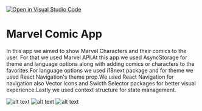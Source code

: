 [![Open in Visual Studio Code](https://classroom.github.com/assets/open-in-vscode-f059dc9a6f8d3a56e377f745f24479a46679e63a5d9fe6f495e02850cd0d8118.svg)](https://classroom.github.com/online_ide?assignment_repo_id=6613558&assignment_repo_type=AssignmentRepo)

<h1> Marvel Comic App </h1>
  
  <p>In this app we aimed to show Marvel Characters and their comics to the user. For that we used Marvel API.At this app we used AsyncStorage for theme and language options along with adding comics or characters to the favorites.For language options we used i18next package and for theme we used React Navigation's theme prop.We used React Navigation for navigation also Vector Icons and Swicth Selector packages for better visual experience.Lastly we used context structure for state management.  
  
  ![alt text](https://github.com/YavuzAkpinar68/MarvelComicApp/blob/main/src/gifs/5zc3cf.gif) ![alt text](https://github.com/YavuzAkpinar68/MarvelComicApp/tree/main/src/gifs/5zc3i0.gif) ![alt text](https://github.com/YavuzAkpinar68/MarvelComicApp/tree/main/src/gifs/5zc3n3.gif)
